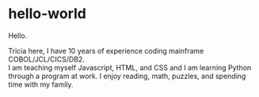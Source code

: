# hello-world

Hello.

Tricia here,
I have 10 years of experience coding mainframe COBOL/JCL/CICS/DB2.  
I am teaching myself Javascript, HTML, and CSS and I am learning Python through a program at work.
I enjoy reading, math, puzzles, and spending time with my family.
